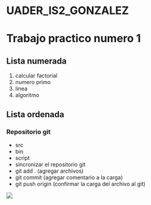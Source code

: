 # UADER_IS2_GONZALEZ

<h1>Trabajo practico numero 1 </h1>

<h2>
   <strong>Lista numerada</strong> 
</h2>

<ol>
    <li>calcular factorial</li>
    <li>numero primo</li>
    <li>linea</li>
    <li>algoritmo</li>
</ol>

<h2> Lista ordenada </h2>
<h3>Repositorio git </h3>
<ul> 
    <li>src</li>
    <li>bin</li>
    <li>script</li>
    <li>sincronizar el repositorio git </li>
    <li>git add . (agregar archivos)</li>
    <li>git commit (agregar comentario a la carga)</li>
    <li>git push origin (confirmar la carga del archivo al git)</li>
</ul>

<img src= "D:\Documentos\tercer año 2023\Ing de software II\factorial_n">